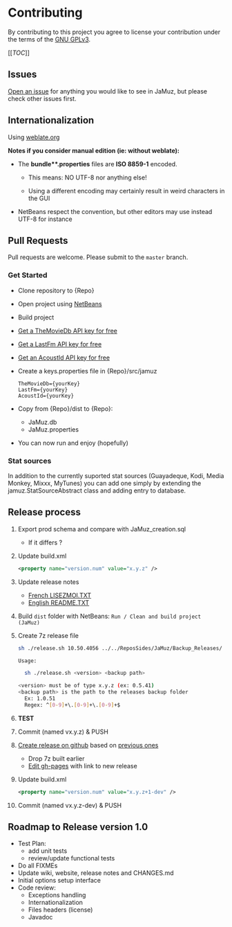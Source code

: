 # Contributing

By contributing to this project you agree to license your contribution under the terms of the [GNU GPLv3](LICENSE).

[[_TOC_]]

## Issues

[Open an issue](https://github.com/phramusca/JaMuz/issues?state=open) for anything you would like to see in JaMuz, but please check other issues first.

## Internationalization

Using [weblate.org](https://hosted.weblate.org/engage/jamuz/)

**Notes if you consider manual edition (ie: without weblate):**

- The **bundle\*\*.properties** files are **ISO 8859-1** encoded.

  - This means: NO UTF-8 nor anything else!

  - Using a different encoding may certainly result in weird characters in the GUI

- NetBeans respect the convention, but other editors may use instead UTF-8 for instance

## Pull Requests

Pull requests are welcome.
Please submit to the `master` branch.

### Get Started

- Clone repository to {Repo}
- Open project using [NetBeans](https://netbeans.org/downloads/)
- Build project
- [Get a TheMovieDb API key for free](https://www.themoviedb.org/faq/api)
- [Get a LastFm API key for free](http://www.last.fm/api/account/create)
- [Get an AcoustId API key for free](https://acoustid.org/)
- Create a keys.properties file in {Repo}/src/jamuz

  ```text
  TheMovieDb={yourKey}
  LastFm={yourKey}
  AcoustId={yourKey}
  ```

- Copy from {Repo}/dist to {Repo}:
  - JaMuz.db
  - JaMuz.properties
- You can now run and enjoy (hopefully)

### Stat sources

In addition to the currently suported stat sources (Guayadeque, Kodi, Media Monkey, Mixxx, MyTunes) you can add one simply by extending the jamuz.StatSourceAbstract class and adding entry to database.

## Release process

1. Export prod schema and compare with JaMuz_creation.sql

    - If it differs ?

1. Update build.xml

    ```xml
    <property name="version.num" value="x.y.z" />
    ```

1. Update release notes

    - [French LISEZMOI.TXT](dist-data/doc/LISEZMOI.TXT)
    - [English README.TXT](dist-data/doc/README.TXT)

1. Build `dist` folder with NetBeans: `Run / Clean and build project (JaMuz)`

1. Create 7z release file

    ```bash
    sh ./release.sh 10.50.4056 ../../ReposSides/JaMuz/Backup_Releases/

    Usage:

      sh ./release.sh <version> <backup path>

    <version> must be of type x.y.z (ex: 0.5.41)
    <backup path> is the path to the releases backup folder
      Ex: 1.0.51
      Regex: ^[0-9]+\.[0-9]+\.[0-9]+$
    ```

1. **TEST**
1. Commit (named vx.y.z) & PUSH
1. [Create release on github](https://github.com/phramusca/JaMuz/releases/new) based on [previous ones](https://github.com/phramusca/JaMuz/releases)

    - Drop 7z built earlier
    - [Edit gh-pages](https://github.com/phramusca/JaMuz/edit/gh-pages/index.md) with link to new release

1. Update build.xml

    ```xml
    <property name="version.num" value="x.y.z+1-dev" />
    ```

1. Commit (named vx.y.z-dev) & PUSH

## Roadmap to Release version 1.0

- Test Plan:
  - add unit tests
  - review/update functional tests
- Do all FIXMEs
- Update wiki, website, release notes and CHANGES.md
- Initial options setup interface
- Code review:
  - Exceptions handling
  - Internationalization
  - Files headers (license)
  - Javadoc
